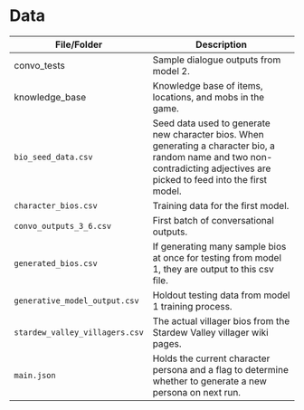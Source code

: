 # Data 

| File/Folder                  | Description                                                                                                                                                                 |
|------------------------------|-----------------------------------------------------------------------------------------------------------------------------------------------------------------------------|
| convo_tests                  | Sample dialogue outputs from model 2.                                                                                                                                       |
| knowledge_base               | Knowledge base of items, locations, and mobs in the game.                                                                                                                   |
| `bio_seed_data.csv`          | Seed data used to generate new character bios. When generating a character bio, a random name and two non-contradicting adjectives are picked to feed into the first model. |
| `character_bios.csv`         | Training data for the first model.                                                                                                                                          |
| `convo_outputs_3_6.csv`      | First batch of conversational outputs.                                                                                                                                      |
| `generated_bios.csv`         | If generating many sample bios at once for testing from model 1, they are output to this csv file.                                                                          |
| `generative_model_output.csv`| Holdout testing data from model 1 training process.                                                                                                                         |
| `stardew_valley_villagers.csv`| The actual villager bios from the Stardew Valley villager wiki pages.                                                                                                       |
| `main.json`                  | Holds the current character persona and a flag to determine whether to generate a new persona on next run.                                                                  |